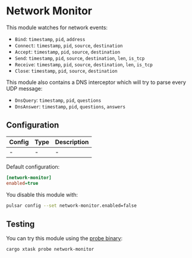 # Network Monitor

This module watches for network events:

- `Bind`: `timestamp`, `pid`, `address`
- `Connect`: `timestamp`, `pid`, `source`, `destination`
- `Accept`: `timestamp`, `pid`, `source`, `destination`
- `Send`: `timestamp`, `pid`, `source`, `destination`, `len`, `is_tcp`
- `Receive`: `timestamp`, `pid`, `source`, `destination`, `len`, `is_tcp`
- `Close`: `timestamp`, `pid`, `source`, `destination`

This module also contains a DNS interceptor which will try to parse every UDP message:

- `DnsQuery`: `timestamp`, `pid`, `questions`
- `DnsAnswer`: `timestamp`, `pid`, `questions`, `answers`


## Configuration

|Config|Type|Description|
|------|----|-----------|
|-|-|-|

Default configuration:

```ini
[network-monitor]
enabled=true
```

You disable this module with:

```sh
pulsar config --set network-monitor.enabled=false
```

## Testing

You can try this module using the [probe binary](../../../src/bin/probe.rs):

```sh
cargo xtask probe network-monitor
```
